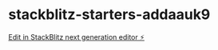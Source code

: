 # stackblitz-starters-addaauk9

[Edit in StackBlitz next generation editor ⚡️](https://stackblitz.com/~/github.com/mrhanif1/stackblitz-starters-addaauk9)